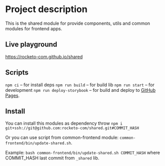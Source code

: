 # Project description

This is the shared module for provide components, utils and common modules for frontend apps.

## Live playground

https://rocketo-com.github.io/shared

## Scripts

`npm ci` – for install deps
`npm run build` – for build lib
`npm run start` – for development
`npm run deploy-storybook` – for build and deploy to [GitHub Pages](https://rocketo-com.github.io/shared).

## Install

You can install this modules as dependency throw `npm i git+ssh://git@github.com:rocketo-com/shared.git#COMMIT_HASH`

Or you can use script from common-frontend module: `common-frontend/bin/update-shared.sh`.

Example:
`bash common-frontend/bin/update-shared.sh COMMIT_HASH` where COMMIT_HASH last commit from `_shared` lib.

